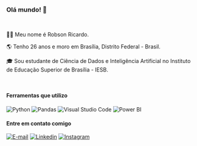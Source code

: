 

### Olá mundo! 👋
<br> 
  
🙋‍♂️ Meu nome é Robson Ricardo.
 
🌎 Tenho 26 anos e moro em Brasília, Distrito Federal - Brasil.
 
🎓 Sou estudante de Ciência de Dados e Inteligência Artificial no Instituto de Educação Superior de Brasília - IESB.
  
<br>
 
#### Ferramentas que utilizo
<div style="display: inline_block">
  <img align="center" alt="Python" src="https://img.shields.io/badge/PYTHON-215179?style=for-the-badge&logo=python&logoColor=white"/>
  <img align="center" alt="Pandas" src="https://img.shields.io/badge/PANDAS-e70488?style=for-the-badge&logo=pandas&logoColor=white"/>
  <img align="center" alt="Visual Studio Code" src="https://img.shields.io/badge/VISUAL_STUDIO_CODE-29b6f6?style=for-the-badge&logo=Visual+Studio+Code&logoColor=white"/>
  <img align="center" alt="Power BI" src="https://img.shields.io/badge/POWER_BI-ffc107?style=for-the-badge&logo=Power+BI&logoColor=black"/>
  

#### Entre em contato comigo 
[![E-mail](https://img.shields.io/badge/E--mail-d83b01?style=for-the-badge&logo=Mail.Ru&logoColor=white
)](mailto:robsonricardo@pm.me)
[![Linkedin](https://img.shields.io/badge/LinkedIn-0077B5?style=for-the-badge&logo=linkedin&logoColor=white
)](https://www.linkedin.com/in/robsonricardo/)
[![Instagram](https://img.shields.io/badge/Instagram-E4405F?style=for-the-badge&logo=instagram&logoColor=white
)](https://www.instagram.com/jobsrobson/)
